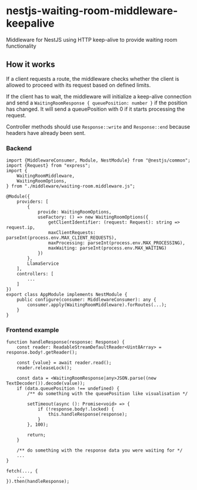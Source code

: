 # nestjs-waiting-room-middleware-keepalive
Middleware for NestJS using HTTP keep-alive to provide waiting room functionality

## How it works
If a client requests a route, the middleware checks whether the client is allowed to proceed with its request based on defined limits.

If the client has to wait, the middleware will initialize a keep-alive connection and send a ```WaitingRoomResponse { queuePosition: number }``` if the position has changed. It will send a queuePosition with 0 if it starts processing the request.

Controller methods should use ```Response::write``` and ```Response::end```  because headers have already been sent.
### Backend

```
import {MiddlewareConsumer, Module, NestModule} from "@nestjs/common";
import {Request} from "express";
import {
    WaitingRoomMiddleware,
    WaitingRoomOptions,
} from "./middleware/waiting-room.middleware.js";

@Module({
    providers: [
        {
            provide: WaitingRoomOptions,
            useFactory: () => new WaitingRoomOptions({
                getClientIdentifier: (request: Request): string => request.ip,
                maxClientRequests: parseInt(process.env.MAX_CLIENT_REQUESTS),
                maxProcessing: parseInt(process.env.MAX_PROCESSING),
                maxWaiting: parseInt(process.env.MAX_WAITING)
            })
        },
        LlamaService
    ],
    controllers: [
        ...
    ]
})
export class AppModule implements NestModule {
    public configure(consumer: MiddlewareConsumer): any {
        consumer.apply(WaitingRoomMiddleware).forRoutes(...);
    }
}
```

### Frontend example

```
function handleResponse(response: Response) {
    const reader: ReadableStreamDefaultReader<Uint8Array> = response.body!.getReader();

    const {value} = await reader.read();
    reader.releaseLock();

    const data = <WaitingRoomResponse|any>JSON.parse((new TextDecoder()).decode(value));
    if (data.queuePosition !== undefined) {
        /** do something with the queuePosition like visualisation */

        setTimeout(async (): Promise<void> => {
            if (!response.body!.locked) {
                this.handleResponse(response);
            }
        }, 100);

        return;
    }

    /** do something with the response data you were waiting for */
    ...
}

fetch(..., {
    ...
}).then(handleResponse);
```